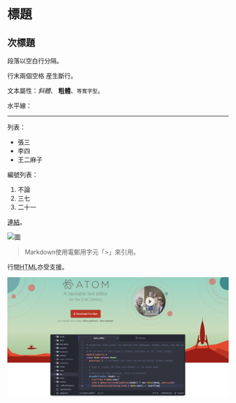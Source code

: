 標題
=======

## 次標題

段落以空白行分隔。

行末兩個空格  産生斷行。

文本屬性：_斜體_、
**粗體**、`等寬字型`。

水平線：

---

列表：

  * 張三
  * 李四
  * 王二麻子

編號列表：

  1. 不論
  2. 三七
  3. 二十一

[連結][示例]。

  [示例]: http://example.com

![圖](Icon-pictures.png "icon")

> Markdown使用電郵用字元「>」來引用。

行間<abbr title="Hypertext Markup Language">HTML</abbr>亦受支援。

![test](test.png)
